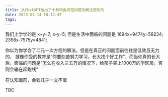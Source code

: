 ```yaml
---
title: 从ChatGPT给出了十种鸡兔同笼问题的解法想到的
date: 2023-04-14 10:12:47
tags:
---
```


我们上学学的是 x+y=7; x-y=5;
但是生活中面临的问题是 1694x+9474y=58234; 2358x-7575y=4841;

你以为你学会了二元一次方程的解法，但是在真正的问题面前往往是低效且无力的，
就像你受的教育是“你要刻苦努力学习，长大找个好工作”，而当你真的长大后，面临的问题是“怎么在收入三五万的情况下，给孩子买上1000万的学区房，否则会输在起跑线”

在认知面前，金钱几乎一文不值

TBC
